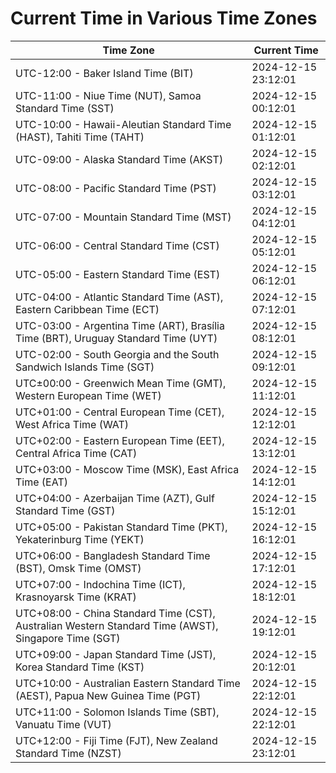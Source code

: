 # Current Time in Various Time Zones

| Time Zone | Current Time |
|-----------|--------------|
| UTC-12:00 - Baker Island Time (BIT) | 2024-12-15 23:12:01 |
| UTC-11:00 - Niue Time (NUT), Samoa Standard Time (SST) | 2024-12-15 00:12:01 |
| UTC-10:00 - Hawaii-Aleutian Standard Time (HAST), Tahiti Time (TAHT) | 2024-12-15 01:12:01 |
| UTC-09:00 - Alaska Standard Time (AKST) | 2024-12-15 02:12:01 |
| UTC-08:00 - Pacific Standard Time (PST) | 2024-12-15 03:12:01 |
| UTC-07:00 - Mountain Standard Time (MST) | 2024-12-15 04:12:01 |
| UTC-06:00 - Central Standard Time (CST) | 2024-12-15 05:12:01 |
| UTC-05:00 - Eastern Standard Time (EST) | 2024-12-15 06:12:01 |
| UTC-04:00 - Atlantic Standard Time (AST), Eastern Caribbean Time (ECT) | 2024-12-15 07:12:01 |
| UTC-03:00 - Argentina Time (ART), Brasília Time (BRT), Uruguay Standard Time (UYT) | 2024-12-15 08:12:01 |
| UTC-02:00 - South Georgia and the South Sandwich Islands Time (SGT) | 2024-12-15 09:12:01 |
| UTC±00:00 - Greenwich Mean Time (GMT), Western European Time (WET) | 2024-12-15 11:12:01 |
| UTC+01:00 - Central European Time (CET), West Africa Time (WAT) | 2024-12-15 12:12:01 |
| UTC+02:00 - Eastern European Time (EET), Central Africa Time (CAT) | 2024-12-15 13:12:01 |
| UTC+03:00 - Moscow Time (MSK), East Africa Time (EAT) | 2024-12-15 14:12:01 |
| UTC+04:00 - Azerbaijan Time (AZT), Gulf Standard Time (GST) | 2024-12-15 15:12:01 |
| UTC+05:00 - Pakistan Standard Time (PKT), Yekaterinburg Time (YEKT) | 2024-12-15 16:12:01 |
| UTC+06:00 - Bangladesh Standard Time (BST), Omsk Time (OMST) | 2024-12-15 17:12:01 |
| UTC+07:00 - Indochina Time (ICT), Krasnoyarsk Time (KRAT) | 2024-12-15 18:12:01 |
| UTC+08:00 - China Standard Time (CST), Australian Western Standard Time (AWST), Singapore Time (SGT) | 2024-12-15 19:12:01 |
| UTC+09:00 - Japan Standard Time (JST), Korea Standard Time (KST) | 2024-12-15 20:12:01 |
| UTC+10:00 - Australian Eastern Standard Time (AEST), Papua New Guinea Time (PGT) | 2024-12-15 22:12:01 |
| UTC+11:00 - Solomon Islands Time (SBT), Vanuatu Time (VUT) | 2024-12-15 22:12:01 |
| UTC+12:00 - Fiji Time (FJT), New Zealand Standard Time (NZST) | 2024-12-15 23:12:01 |
